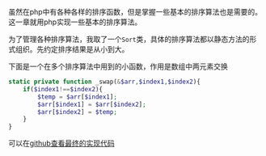 虽然在php中有各种各样的排序函数，但是掌握一些基本的排序算法也是需要的。这一章就用php实现一些基本的排序算法。

为了管理各种排序算法，我取了一个```Sort```类，具体的排序算法都以静态方法的形式组织。先约定排序结果是从小到大。

下面是一个在多个排序算法中用到的小函数，作用是数组中两元素交换

```php
static private function _swap(&$arr,$index1,$index2){
	if($index1!==$index2){
		$temp = $arr[$index1];
		$arr[$index1] = $arr[$index2];
		$arr[$index2] = $temp;            
	}
}
```

可以在[github查看最终的实现代码](https://github.com/jiangshanmeta/datastructure_php/blob/master/sort/sort.php)